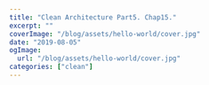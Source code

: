 ```yaml
---
title: "Clean Architecture Part5. Chap15."
excerpt: ""
coverImage: "/blog/assets/hello-world/cover.jpg"
date: "2019-08-05"
ogImage:
  url: "/blog/assets/hello-world/cover.jpg"
categories: ["clean"]
---
```

